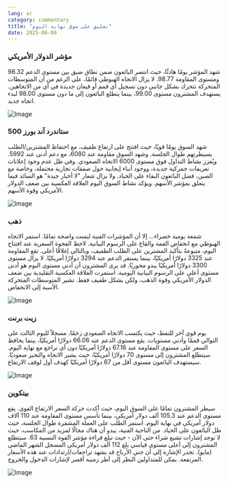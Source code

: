 ```yaml
---
lang: ar
category: commentary
title: "تعليق على سوق نهاية اليوم"
date: 2025-06-09
---
```


### مؤشر الدولار الأمريكي

شهد المؤشر يومًا هادئًا، حيث انتصر البائعون ضمن نطاق ضيق بين مستوى الدعم 98.32 ومستوى المقاومة 98.77. لا يزال الاتجاه الهبوطي قائمًا، على الرغم من أن المتوسطات المتحركة تتحرك بشكل جانبي دون تسجيل أي قمم أو قيعان جديدة في أي من الاتجاهين. يستهدف المشترون مستوى 99.00، بينما يتطلع البائعون إلى ما دون مستوى 98.00 لبدء اتجاه جديد.

![Image](https://markleighedu.github.io/img/Jun-2025/09-Jun-2025/usdindex.jpg)

### ستاندرد آند بورز 500

شهد السوق يومًا قويًا، حيث افتتح على ارتفاع طفيف، مع احتفاظ المشترين/الطلب بسيطرتهم طوال الجلسة. وشهد السوق مقاومة عند 6080، مع دعم أدنى عند 5992. ويُعزز نشاط التداول فوق مستوى 6000 الاتجاه الصعودي. وفي ظل عدم وجود إعلانات تعريفات جمركية جديدة، ووجود أنباء إيجابية حول صفقات تجارية محتملة، وخاصة مع الصين، فضل البائعون البقاء على الحياد. ولا يزال شعار "لا أخبار جيدة" هو السائد فيما يتعلق بمؤشر الأسهم. ويؤكد نشاط السوق اليوم العلاقة العكسية بين ضعف الدولار الأمريكي وقوة الأسهم.

![Image](https://markleighedu.github.io/img/Jun-2025/09-Jun-2025/sp500.jpg)

### ذهب

شمعة يومية خضراء... إلا أن المؤشرات الفنية ليست واضحة تمامًا. استمر الاتجاه الهبوطي مع انخفاض القمة والقاع على الرسوم البيانية. لاحظ الفجوة السعرية عند افتتاح اليوم، متبوعةً بتأكيد المشترين على الطلب الطفيف، وبالتالي إغلاقًا أعلى. تقع المقاومة عند 3325 دولارًا أمريكيًا، بينما يستقر الدعم عند 3294 دولارًا أمريكيًا. لا يزال مستوى 3300 دولارًا أمريكيًا يبدو محوريًا. قد يرى المشترون أن أدنى مستوى اليوم هو أدنى مستوى أعلى على الرسوم البيانية اليومية. استمرت العلاقة العكسية التقليدية بين ضعف الدولار الأمريكي وقوة الذهب، ولكن بشكل طفيف فقط. تشير المتوسطات المتحركة الأسية إلى الانخفاض.

![Image](https://markleighedu.github.io/img/Jun-2025/09-Jun-2025/gold.jpg)

### زيت برنت

يوم قوي آخر للنفط، حيث يكتسب الاتجاه الصعودي زخمًا، مسجلاً لليوم الثالث على التوالي قممًا وأدنى مستويات. يقع مستوى الدعم عند 66.06 دولارًا أمريكيًا، بينما يحافظ السعر على مستوى المقاومة عند 67.16 دولارًا أمريكيًا دون أي تراجع مع نهاية اليوم. سيتطلع المشترون إلى مستوى 70 دولارًا أمريكيًا، حيث يشير الاتجاه والتحيز صعوديًا. سيستهدف البائعون مستوى أقل من 67 دولارًا أمريكيًا كهدف أول لوقف الارتفاع.

![Image](https://markleighedu.github.io/img/Jun-2025/09-Jun-2025/brentoil.jpg)

### بيتكوين

سيطر المشترون تمامًا على السوق اليوم، حيث أكدت حركة السعر الارتفاع القوي. يقع مستوى الدعم عند 105.3 ألف دولار أمريكي، بينما تأسس مستوى المقاومة عند 110 آلاف دولار أمريكي في نهاية اليوم. استمر الطلب على العملة المشفرة طوال الجلسة، حيث ظل البائعون على الحياد. من الناحية الفنية، يبدو أن هناك مجالًا لمزيد من المكاسب، حيث لا توجد إشارات تشبع شراء حتى الآن - حيث تبلغ قراءة مؤشر القوة النسبية 63. سيتطلع المشترون إلى أعلى مستوى قياسي بلغ 112 ألف دولار أمريكي المسجل الشهر الماضي (مايو). تجدر الإشارة إلى أن جني الأرباح قد يشهد تراجعات/ارتدادات عند هذه الأسعار المرتفعة. يمكن للمتداولين النظر إلى أطر زمنية أقصر لإشارات الدخول والخروج.

![Image](https://markleighedu.github.io/img/Jun-2025/09-Jun-2025/bitcoin.jpg)

